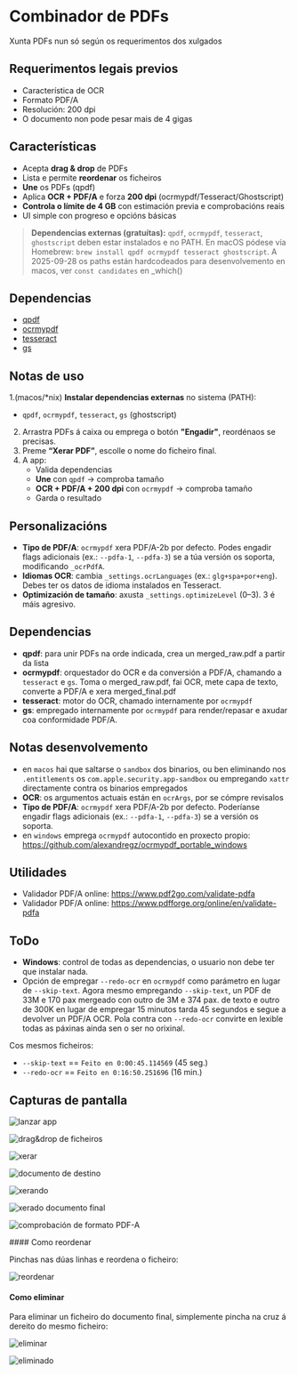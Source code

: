 # Combinador de PDFs

Xunta PDFs nun só según os requerimentos dos xulgados

## Requerimentos legais previos

- Característica de OCR
- Formato PDF/A
- Resolución: 200 dpi
- O documento non pode pesar mais de 4 gigas


## Características

- Acepta **drag & drop** de PDFs
- Lista e permite **reordenar** os ficheiros
- **Une** os PDFs (qpdf)
- Aplica **OCR + PDF/A** e forza **200 dpi** (ocrmypdf/Tesseract/Ghostscript)
- **Controla o límite de 4 GB** con estimación previa e comprobacións reais
- UI simple con progreso e opcións básicas

> **Dependencias externas (gratuítas):** `qpdf`, `ocrmypdf`, `tesseract`, `ghostscript` deben estar instalados e no PATH. En macOS pódese vía Homebrew: `brew install qpdf ocrmypdf tesseract ghostscript`. A 2025-09-28 os paths están hardcodeados para desenvolvemento en macos, ver `const candidates` en _which()


## Dependencias

- [qpdf](https://github.com/qpdf/qpdf)
- [ocrmypdf](https://github.com/ocrmypdf/OCRmyPDF)
- [tesseract](https://github.com/tesseract-ocr/tesseract)
- [gs](https://ghostscript.com/)


## Notas de uso

1.(macos/*nix) **Instalar dependencias externas** no sistema (PATH):
   - `qpdf`, `ocrmypdf`, `tesseract`, `gs` (ghostscript)
2. Arrastra PDFs á caixa ou emprega o botón **"Engadir"**, reordénaos se precisas.
3. Preme **“Xerar PDF”**, escolle o nome do ficheiro final.
4. A app:
   - Valida dependencias
   - **Une** con `qpdf` → comproba tamaño
   - **OCR + PDF/A + 200 dpi** con `ocrmypdf` → comproba tamaño
   - Garda o resultado


## Personalizacións

- **Tipo de PDF/A**: `ocrmypdf` xera PDF/A-2b por defecto. Podes engadir flags adicionais (ex.: `--pdfa-1`, `--pdfa-3`) se a túa versión os soporta, modificando `_ocrPdfA`.
- **Idiomas OCR**: cambia `_settings.ocrLanguages` (ex.: `glg+spa+por+eng`). Debes ter os datos de idioma instalados en Tesseract.
- **Optimización de tamaño**: axusta `_settings.optimizeLevel` (0–3). 3 é máis agresivo.



## Dependencias

- **qpdf**: para unir PDFs na orde indicada, crea un merged_raw.pdf a partir da lista
- **ocrmypdf**: orquestador do OCR e da conversión a PDF/A, chamando a `tesseract` e `gs`. Toma o merged_raw.pdf, fai OCR, mete capa de texto, converte a PDF/A e xera merged_final.pdf
- **tesseract**: motor do OCR, chamado internamente por `ocrmypdf`
- **gs**: empregado internamente por `ocrmypdf` para render/repasar e axudar coa conformidade PDF/A.


## Notas desenvolvemento

- en `macos` hai que saltarse o `sandbox` dos binarios, ou ben eliminando nos `.entitlements` os `com.apple.security.app-sandbox` ou empregando `xattr` directamente contra os binarios empregados
- **OCR**: os argumentos actuais están en `ocrArgs`, por se cómpre revisalos
- **Tipo de PDF/A**: `ocrmypdf` xera PDF/A-2b por defecto. Poderíanse engadir flags adicionais (ex.: `--pdfa-1`, `--pdfa-3`) se a versión os soporta.
- en `windows` emprega `ocrmypdf` autocontido en proxecto propio: https://github.com/alexandregz/ocrmypdf_portable_windows


## Utilidades

- Validador PDF/A online: https://www.pdf2go.com/validate-pdfa
- Validador PDF/A online: https://www.pdfforge.org/online/en/validate-pdfa



## ToDo

- **Windows**: control de todas as dependencias, o usuario non debe ter que instalar nada.
- Opción de empregar `--redo-ocr` en `ocrmypdf` como parámetro en lugar de `--skip-text`. Agora mesmo empregando `--skip-text`, un PDF de 33M e 170 pax mergeado con outro de 3M e 374 pax. de texto e outro de 300K en lugar de empregar 15 minutos tarda 45 segundos e segue a devolver un PDF/A OCR. Pola contra con `--redo-ocr` convirte en lexible todas as páxinas ainda sen o ser no orixinal.

Cos mesmos ficheiros:
- `--skip-text` ==  `Feito en 0:00:45.114569` (45 seg.)
- `--redo-ocr` == `Feito en 0:16:50.251696` (16 min.)



## Capturas de pantalla

![lanzar app](imaxes/001%20lanzar.png)

![drag&drop de ficheiros](imaxes/002%20draganddrop.png)

![xerar](imaxes/003%20xerar.png)

![documento de destino](imaxes/004%20destino.png)

![xerando](imaxes/005%20xerando.png)

![xerado documento final](imaxes/006%20xerado.png)

![comprobación de formato PDF-A](imaxes/007%20comprobacion.png)


#### Como reordenar

Pinchas nas dúas linhas e reordena o ficheiro:

![reordenar](imaxes/008%20reordenar.png)


#### Como eliminar

Para eliminar un ficheiro do documento final, simplemente pincha na cruz á dereito do mesmo ficheiro:

![eliminar](imaxes/009%20eliminar%20ficheiro.png)

![eliminado](imaxes/010%20eliminar%20ficheiro.png)